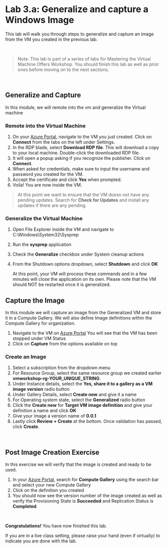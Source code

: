 # Lab 3.a: Generalize and capture a Windows Image

This lab will walk you through steps to generalize and capture an image from the VM you created in the previous lab.

<br />

> Note: This lab is part of a series of labs for Mastering the Virtual Machine Offers Workshop. You should finish this lab as well as prior ones before moving on to the next sections.

<br>

## Generalize and Capture
In this module, we will remote into the vm and generalize the Virtual machine

### Remote into the Virtual Machine
1. On your [Azure Portal](htps://portal.azure.com/#home), navigate to the VM you just created. Click on **Connect** from the tabs on the left under Settings.
1. In the RDP blade, select **Download RDP file**. This will download a copy to your local machine. Double-click the downloaded RDP file.
1. It will open a popup asking if you recognize the publisher. Click on **Connect**.
1. When asked for credentials, make sure to input the username and password you created for the VM.
1. Accept the certificate and click **Yes** when prompted.
1. Voila! You are now inside the VM.

> At this point we want to ensure that the VM doesn not have any pending updates. Search for **Check for Updates** and install any updates if there are any pending.

### Generalize the Virtual Machine
1. Open File Explorer inside the VM and navigate to C:\Windows\System32\Sysprep
1. Run the **sysprep** application
1. Check the **Generalize** checkbox under System cleanup actions
1. From the Shutdown options dropdown, select **Shutdown** and click **OK**

    At this point, your VM will process these commands and in a few minutes will close the application on its own. Please note that the VM should NOT be restarted once it is generalized.

## Capture the Image
In this module we will capture an image from the Generalized VM and store it in a Compute Gallery. We will also define Image definitions within the Compute Gallery for organization.

1. Navigate to the VM on [Azure Portal](https://portal.azure.com) You will see that the VM has been stopped under VM Status
1. Click on **Capture** from the options available on top

### Create an Image

1. Select a subscription from the dropdown menu
1. For Resource Group, select the same resource group we created earlier **vmworkshop-rg-YOUR_UNIQUE_STRING**.
1. Under Instance details, select the **Yes, share it to a gallery as a VM image version** radio button
1. Under Gallery Details, select **Create new** and give it a name
1. For Operating system state, select the **Generalized** radio button
1. Click the **Create new** for **Target VM image definition** and give your definition a name and click **OK**
1. Give your image a version name of **0.0.1** 
1. Lastly click **Review + Create** at the bottom. Once validation has passed, click **Create**.

<br>

## Post Image Creation Exercise
In this exercise we will verify that the image is created and ready to be used.
1. In your [Azure Portal](https://portal.azure.com), search for **Compute Gallery** using the search bar and select your new Compute Gallery
1. Click on the definition you created
1. You should now see the version number of the image created as well as verify the Provisioning State is **Succeeded** and Replication Status is **Completed**.


<br>

**Congratulations!** You have now finished this lab.

If you are in a live class setting, please raise your hand (even if virtually) to indicate you are done with the lab.



